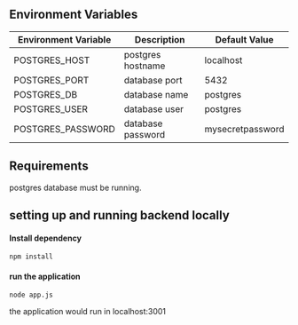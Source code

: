## Environment Variables
| Environment Variable | Description | Default Value|
| ---------------------|-------------|--------------|
|POSTGRES_HOST         |postgres hostname|localhost|
| POSTGRES_PORT        |database port| 5432        |
|POSTGRES_DB           |database name| postgres    |
|POSTGRES_USER         |database user| postgres|
|POSTGRES_PASSWORD     |database password| mysecretpassword|
## Requirements 
postgres database must be running.

## setting up and running backend locally

#### Install dependency
```
npm install
```

#### run the application
```
node app.js
```
the application would run in localhost:3001
